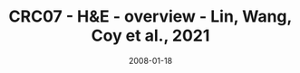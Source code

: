 ---
title: CRC07 - H&E - overview - Lin, Wang, Coy et al., 2021
image: https://labsyspharm.github.io/HTA-CRCATLAS-1/images/thumbnail-crc07-he-overview.jpg
date: '2008-01-18'
minerva_link: https://labsyspharm.github.io/HTA-CRCATLAS-1/minerva/crc07-he-overview.html
info_link: null
show_page_link: false
tags:
    - overview-crc
---